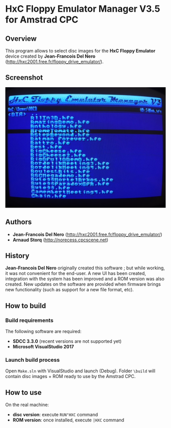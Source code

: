 # HxC Floppy Emulator Manager V3.5 for Amstrad CPC

## Overview
This program allows to select disc images for the **HxC Floppy Emulator** device created by **Jean-Francois Del Nero** (http://hxc2001.free.fr/floppy_drive_emulator/).

## Screenshot
![HxC FLoppy Emulator Manager V3.5 running on Amstrad CPC](docs/hxc35.jpg)

## Authors
- **Jean-Francois Del Nero** (http://hxc2001.free.fr/floppy_drive_emulator/)
- **Arnaud Storq** (http://norecess.cpcscene.net)

## History

**Jean-Francois Del Nero** originally created this software ; but while working, it was not convenient for the end-user. A new UI has been created, integration with the system has been improved and a ROM version was also created. New updates on the software are provided when firmware brings new functionality (such as support for a new file format, etc).

## How to build

### Build requirements
The following software are required:
- **SDCC 3.3.0** (recent versions are not supported yet)
- **Microsoft VisualStudio 2017**

### Launch build process
Open `Make.sln` with VisualStudio and launch (Debug).
Folder `\build` will contain disc images + ROM ready to use by the Amstrad CPC.

## How to use
On the real machine:
- **disc version**: execute `RUN"HXC` command
- **ROM version**: once installed, execute `|HXC` command
